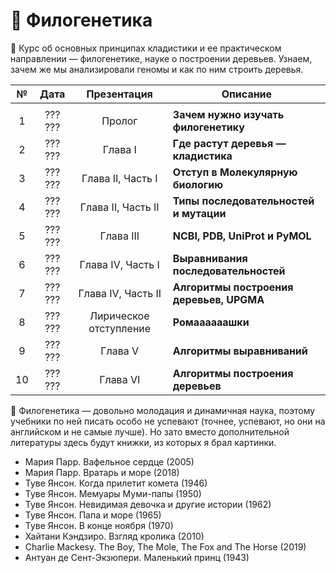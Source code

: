 # 🌳 Филогенетика

🍁 Курс об основных принципах кладистики и ее практическом направлении — филогенетике, науке о построении деревьев. Узнаем, зачем же мы анализировали геномы и как по ним строить деревья. 

| № | Дата | Презентация | Описание | 
| :-----: | :-----: | :-----: | ----- | 
|  |  |  |  | 
| 1 | ??? ??? | Пролог | **Зачем нужно изучать филогенетику** | 
| 2 | ??? ??? | Глава I | **Где растут деревья — кладистика** | 
| 3 | ??? ??? | Глава II, Часть I | **Отступ в Молекулярную биологию** | 
| 4 | ??? ??? | Глава II, Часть II | **Типы последовательностей и мутации** | 
| 5 | ??? ??? | Глава III | **NCBI, PDB, UniProt и PyMOL** | 
| 6 | ??? ??? | Глава IV, Часть I | **Выравнивания последовательностей** | 
| 7 | ??? ??? | Глава IV, Часть II | **Алгоритмы построения деревьев, UPGMA** | 
| 8 | ??? ??? | Лирическое отступление | **Ромаааааашки** | 
| 9 | ??? ??? | Глава V | **Алгоритмы выравниваний** | 
| 10 | ??? ??? | Глава VI | **Алгоритмы построения деревьев** | 

📖 Филогенетика — довольно молодация и динамичная наука, поэтому учебники по ней писать особо не успевают (точнее, успевают, но они на английском и не самые лучше). Но зато вместо дополнительной литературы здесь будут книжки, из которых я брал картинки. 

* Мария Парр. Вафельное сердце (2005)
* Мария Парр. Вратарь и море (2018)
* Туве Янсон. Когда прилетит комета (1946)
* Туве Янсон. Мемуары Муми-папы (1950)
* Туве Янсон. Невидимая девочка и другие истории (1962)
* Туве Янсон. Папа и море (1965)
* Туве Янсон. В конце ноября (1970)
* Хайтани Кэндзиро. Взгляд кролика (2010)
* Charlie Mackesy. The Boy, The Mole, The Fox and The Horse (2019)
* Антуан де Сент-Экзюпери. Маленький принц (1943)

